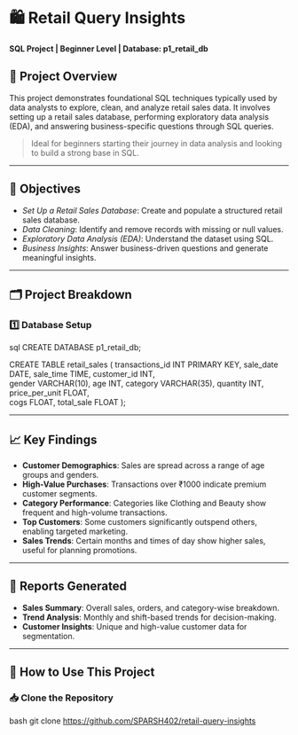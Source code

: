 # 🛍 Retail Query Insights  
**SQL Project | Beginner Level | Database: p1_retail_db**

## 📌 Project Overview

This project demonstrates foundational SQL techniques typically used by data analysts to explore, clean, and analyze retail sales data. It involves setting up a retail sales database, performing exploratory data analysis (EDA), and answering business-specific questions through SQL queries.

> Ideal for beginners starting their journey in data analysis and looking to build a strong base in SQL.

---

## 🎯 Objectives

- *Set Up a Retail Sales Database*: Create and populate a structured retail sales database.
- *Data Cleaning*: Identify and remove records with missing or null values.
- *Exploratory Data Analysis (EDA)*: Understand the dataset using SQL.
- *Business Insights*: Answer business-driven questions and generate meaningful insights.

---

## 🗂 Project Breakdown

### 1️⃣ Database Setup

sql
CREATE DATABASE p1_retail_db;

CREATE TABLE retail_sales (
    transactions_id INT PRIMARY KEY,
    sale_date DATE,	
    sale_time TIME,
    customer_id INT,	
    gender VARCHAR(10),
    age INT,
    category VARCHAR(35),
    quantity INT,
    price_per_unit FLOAT,	
    cogs FLOAT,
    total_sale FLOAT
);

---

## 📈 Key Findings

- **Customer Demographics**: Sales are spread across a range of age groups and genders.
- **High-Value Purchases**: Transactions over ₹1000 indicate premium customer segments.
- **Category Performance**: Categories like Clothing and Beauty show frequent and high-volume transactions.
- **Top Customers**: Some customers significantly outspend others, enabling targeted marketing.
- **Sales Trends**: Certain months and times of day show higher sales, useful for planning promotions.

---

## 📝 Reports Generated

- **Sales Summary**: Overall sales, orders, and category-wise breakdown.
- **Trend Analysis**: Monthly and shift-based trends for decision-making.
- **Customer Insights**: Unique and high-value customer data for segmentation.

---

## 🧰 How to Use This Project

### 📥 Clone the Repository

bash
git clone https://github.com/SPARSH402/retail-query-insights
